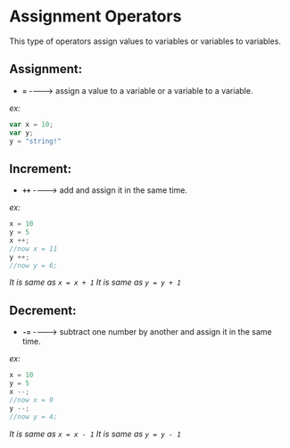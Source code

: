 # Assignment Operators

This type of operators assign values to variables or variables to variables.

## Assignment:

- **`=`** ----> assign a value to a variable or a variable to a variable.

_ex:_ 

```javascript
var x = 10;
var y;
y = "string!"
```


## Increment:

- **`++`** ----> add and assign it in the same time.

_ex:_ 

```javascript
x = 10
y = 5
x ++;
//now x = 11
y ++;
//now y = 6;
```

_It is same as `x = x + 1`_
_It is same as `y = y + 1`_


## Decrement:

- **`-=`** ----> subtract one number by another and assign it in the same time.

_ex:_ 

```javascript
x = 10
y = 5
x --;
//now x = 9
y --;
//now y = 4;
```

_It is same as `x = x - 1`_
_It is same as `y = y - 1`_



